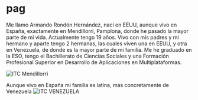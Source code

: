 # pag
Me llamo Armando Rondón Hernández, nací en EEUU, aunque vivo en España, exactamente en Mendillorri, Pamplona, donde he pasado la mayor parte de mi vida. Actualmente tengo 19 años. Vivo con mis padres y mi hermano y aparte tengo 2 hermanas, las cuales viven una en EEUU, y otra en Venezuela, de donde es la mayor parte de mi familia.
Me he graduado en la ESO, tengo el Bachillerato de Ciencias Sociales y una Formación Profesional Superior en Desarrollo de Aplicaciones en Multiplataformas.

![ITC Mendillorri](https://fotos02.noticiasdenavarra.com/2020/07/22/690x278/mendillorri-1.jpg)



Aunque vivo en España mi familia es latina, mas concretamente de Venezuela
![ITC VENEZUELA](https://miro.medium.com/max/2504/1*mUA0mDRt_rc0XTgIltGf4w.jpeg)
